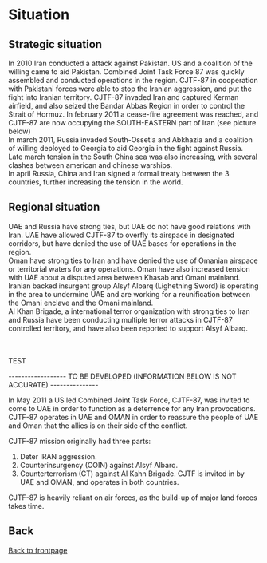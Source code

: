 # Situation 
 
 
## Strategic situation
In 2010 Iran conducted a attack against Pakistan. US and a coalition of the willing came to aid Pakistan. Combined Joint Task Force 87 was quickly assembled and conducted operations in the region.
CJTF-87 in cooperation with Pakistani forces were able to stop the Iranian aggression, and put the fight into Iranian territory. 
CJTF-87 invaded Iran and captured Kerman airfield, and also seized the Bandar Abbas Region in order to control the Strait of Hormuz. 
In february 2011 a cease-fire agreement was reached, and CJTF-87 are now occupying the SOUTH-EASTERN part of Iran (see picture below)
<br>
In march 2011, Russia invaded South-Ossetia and Abkhazia and a coalition of willing deployed to Georgia to aid Georgia in the fight against Russia. 
<br>
Late march tension in the South China sea was also increasing, with several clashes between american and chinese warships. 
<br>
In april Russia, China and Iran signed a formal treaty between the 3 countries, further increasing the tension in the world. 
<br>


## Regional situation
UAE and Russia have strong ties, but UAE do not have good relations with Iran. 
UAE have allowed CJTF-87 to overfly its airspace in designated corridors, but have denied the use of UAE bases for operations in the region.
<br>
Oman have strong ties to Iran and have denied the use of Omanian airspace or territorial waters for any operations. 
Oman have also increased tension with UAE about a disputed area between Khasab and Omani mainland.  
Iranian backed insurgent group Alsyf Albarq (Lighetning Sword) is operating in the area to undermine UAE and are working for a reunification between the Omani enclave and the Omani mainland.
<br> 
Al Khan Brigade, a international terror organization with strong ties to Iran and Russia have been conducting multiple terror attacks in CJTF-87 controlled territory, 
and have also been reported to support Alsyf Albarq.
<br>
<br>
<br>
 
 TEST
 
------------------ TO BE DEVELOPED (INFORMATION BELOW IS NOT ACCURATE) ---------------

In May 2011 a US led Combined Joint Task Force, CJTF-87, was invited to come to UAE in order to function as a deterrence for any Iran provocations. 
CJTF-87 operates in UAE and OMAN in order to reassure the people of UAE and Oman that the allies is on their side of the conflict.

CJTF-87 mission originally had three parts:
1. Deter IRAN aggression.
2. Counterinsurgency (COIN) against Alsyf Albarq.
3. Counterterrorism (CT) against Al Kahn Brigade.
CJTF is invited in by UAE and OMAN, and operates in both countries.

CJTF-87 is heavily reliant on air forces, as the build-up of major land forces takes time.












## Back
[Back to frontpage](https://132nd-vwing.github.io/OPAR-Brief/)
